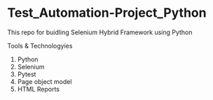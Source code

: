 # Test_Automation-Project_Python
This repo for buidling Selenium Hybrid Framework using Python

Tools &  Technologyies
1. Python
2. Selenium
3. Pytest 
4. Page object model
5. HTML Reports


